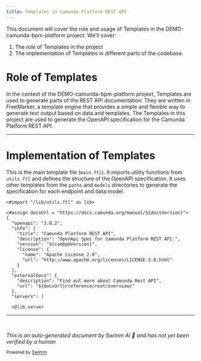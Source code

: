 ```yaml
---
title: Templates in Camunda Platform REST API
---
```

This document will cover the role and usage of Templates in the DEMO-camunda-bpm-platform project. We'll cover:

1. The role of Templates in the project
2. The implementation of Templates in different parts of the codebase.

# Role of Templates

In the context of the DEMO-camunda-bpm-platform project, Templates are used to generate parts of the REST API documentation. They are written in FreeMarker, a template engine that provides a simple and flexible way to generate text output based on data and templates. The Templates in this project are used to generate the OpenAPI specification for the Camunda Platform REST API.

<SwmSnippet path="/engine-rest/engine-rest-openapi/src/main/templates/main.ftl" line="1">

---

# Implementation of Templates

This is the main template file (`main.ftl`). It imports utility functions from `utils.ftl` and defines the structure of the OpenAPI specification. It uses other templates from the `paths` and `models` directories to generate the specification for each endpoint and data model.

```ftl
<#import "/lib/utils.ftl" as lib>

<#assign docsUrl = "https://docs.camunda.org/manual/${docsVersion}">
{
  "openapi": "3.0.2",
  "info": {
    "title": "Camunda Platform REST API",
    "description": "OpenApi Spec for Camunda Platform REST API.",
    "version": "${cambpmVersion}",
    "license": {
      "name": "Apache License 2.0",
      "url": "http://www.apache.org/licenses/LICENSE-2.0.html"
    }
  },
  "externalDocs": {
    "description": "Find out more about Camunda Rest API",
    "url": "${docsUrl}/reference/rest/overview/"
  },
  "servers": [

  <@lib.server
```

---

</SwmSnippet>

&nbsp;

*This is an auto-generated document by Swimm AI 🌊 and has not yet been verified by a human*

<SwmMeta version="3.0.0" repo-id="Z2l0aHViJTNBJTNBREVNTy1jYW11bmRhLWJwbS1wbGF0Zm9ybSUzQSUzQXN3aW1taW8=" repo-name="DEMO-camunda-bpm-platform"><sup>Powered by [Swimm](/)</sup></SwmMeta>
